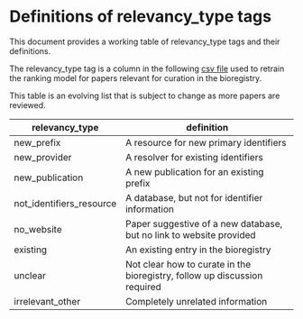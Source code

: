 # Definitions of relevancy_type tags

This document provides a working table of relevancy_type tags and their definitions.

The relevancy_type tag is a column in the following [csv file]( https://github.com/biopragmatics/bioregistry/blob/main/src/bioregistry/curation/curated_papers.csv) used to retrain the ranking model for papers relevant for curation in the bioregistry.

This table is an evolving list that is subject to change as more papers are reviewed.


| **relevancy_type** | **definition** |
|--------------|--------------|
| new_prefix        | A resource for new primary identifiers       |
| new_provider      | A resolver for existing identifiers        |
| new_publication      | A new publication for an existing prefix       |
| not_identifiers_resource      | A database, but not for identifier information      |
| no_website       | Paper suggestive of a new database, but no link to website provided      |
| existing       | An existing entry in the bioregistry        |
| unclear      |  Not clear how to curate in the bioregistry, follow up discussion required     |
| irrelevant_other       | Completely unrelated information       |